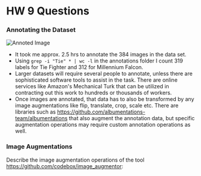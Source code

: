 # HW 9 Questions

### Annotating the Dataset
![Annoted Image](./image_annotations.jpg)

 - It took me approx. 2.5 hrs to annotate the 384 images in the data set.  
 - Using `grep -i "Tie" * | wc -l` in the annotations folder I count 319 labels for Tie Fighter and 312 for Millennium Falcon.
 - Larger datasets will require several people to annotate, unless there are sophisticated software tools to assist in the task. There are online services like Amazon's Mechanical Turk that can be utilized in contracting out this work to hundreds or thousands of workers.
 - Once images are annotated, that data has to also be transformed by any image augmentations like flip, translate, crop, scale etc.  There are libraries such as https://github.com/albumentations-team/albumentations that also augment the annotation data, but specific augmentation operations may require custom annotation operations as well.


### Image Augmentations

Describe the image augmentation operations of the tool https://github.com/codebox/image_augmentor:
